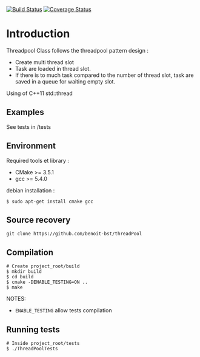 [![Build Status](https://travis-ci.org/benoit-bst/threadPool.svg?branch=master)](https://travis-ci.org/benoit-bst/threadPool)
[![Coverage Status](https://coveralls.io/repos/github/benoit-bst/threadPool/badge.svg?branch=master)](https://coveralls.io/github/benoit-bst/threadPool?branch=master)

# Introduction

Threadpool Class follows the threadpool pattern design :
- Create multi thread slot
- Task are loaded in thread slot.
- If there is to much task compared to the number of thread slot, task are saved in a queue for waiting empty slot.

Using of C++11 std::thread

## Examples

See tests in /tests

## Environment

Required tools et library :

* CMake >= 3.5.1
* gcc >= 5.4.0

debian installation :
```shell
$ sudo apt-get install cmake gcc
```

## Source recovery

```
git clone https://github.com/benoit-bst/threadPool
```

## Compilation

```shell
# Create project_root/build
$ mkdir build
$ cd build
$ cmake -DENABLE_TESTING=ON ..
$ make
```
NOTES:

* `ENABLE_TESTING` allow tests compilation

## Running tests

```shell
# Inside project_root/tests
$ ./ThreadPoolTests
```

